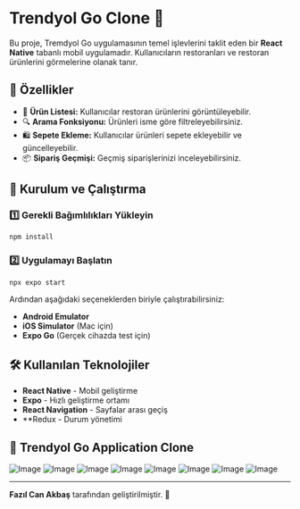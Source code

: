 # Trendyol Go Clone 🚀

Bu proje, Tremdyol Go uygulamasının temel işlevlerini taklit eden bir **React Native** tabanlı mobil uygulamadır. Kullanıcıların restoranları ve restoran ürünlerini görmelerine olanak tanır.

## 📌 Özellikler

- 🛒 **Ürün Listesi:** Kullanıcılar restoran ürünlerini görüntüleyebilir.
- 🔍 **Arama Fonksiyonu:** Ürünleri isme göre filtreleyebilirsiniz.
- 🛍 **Sepete Ekleme:** Kullanıcılar ürünleri sepete ekleyebilir ve güncelleyebilir.
- 📦 **Sipariş Geçmişi:** Geçmiş siparişlerinizi inceleyebilirsiniz.


## 🚀 Kurulum ve Çalıştırma

### 1️⃣ Gerekli Bağımlılıkları Yükleyin

```bash
npm install
```

### 2️⃣ Uygulamayı Başlatın

```bash
npx expo start
```

Ardından aşağıdaki seçeneklerden biriyle çalıştırabilirsiniz:
- **Android Emulator**
- **iOS Simulator** (Mac için)
- **Expo Go** (Gerçek cihazda test için)

## 🛠 Kullanılan Teknolojiler

- **React Native** - Mobil geliştirme
- **Expo** - Hızlı geliştirme ortamı
- **React Navigation** - Sayfalar arası geçiş
- **Redux - Durum yönetimi


## 🤝 Trendyol Go Application Clone

![Image](https://github.com/user-attachments/assets/b04d9078-cdd3-456b-a246-c078e71e74bd)
![Image](https://github.com/user-attachments/assets/08ac72fb-ae47-4154-9bd3-e7d7f62f9639)
![Image](https://github.com/user-attachments/assets/0a52c905-151f-4bb3-9891-cbfaf522d07c)
![Image](https://github.com/user-attachments/assets/6c8265a1-71a5-419e-b540-b25f22f463be)
![Image](https://github.com/user-attachments/assets/7f615ca0-a7fc-4bac-8339-15286bbe84be)
![Image](https://github.com/user-attachments/assets/2f14d800-b025-448a-851c-9d7e08d3b53d)
![Image](https://github.com/user-attachments/assets/cf9209d4-0d11-4599-900b-266769d6c92b)
![Image](https://github.com/user-attachments/assets/31fad851-b8eb-4060-87b3-9a08afd9ad52)




---
**Fazıl Can Akbaş** tarafından geliştirilmiştir. 🚀
